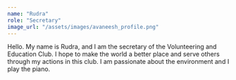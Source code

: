 ```yaml
---
name: "Rudra"
role: "Secretary"
image_url: "/assets/images/avaneesh_profile.png"
---
```

Hello. My name is Rudra, and I am the secretary of the Volunteering and Education Club. I hope to make the world a better place and serve others through my actions in this club. I am passionate about the environment and I play the piano.
